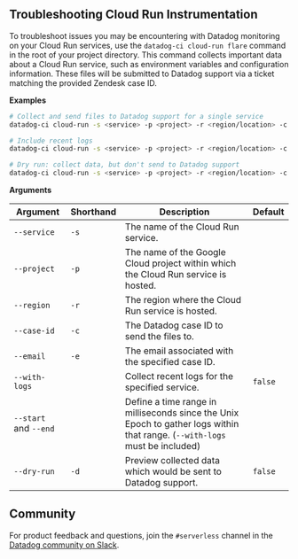 ## Troubleshooting Cloud Run Instrumentation

To troubleshoot issues you may be encountering with Datadog monitoring on your Cloud Run services, use the `datadog-ci cloud-run flare` command in the root of your project directory. This command collects important data about a Cloud Run service, such as environment variables and configuration information. These files will be submitted to Datadog support via a ticket matching the provided Zendesk case ID.

**Examples**
```bash
# Collect and send files to Datadog support for a single service
datadog-ci cloud-run -s <service> -p <project> -r <region/location> -c <case-id> -e <email-on-case-id>

# Include recent logs
datadog-ci cloud-run -s <service> -p <project> -r <region/location> -c <case-id> -e <email-on-case-id> --with-logs

# Dry run: collect data, but don't send to Datadog support
datadog-ci cloud-run -s <service> -p <project> -r <region/location> -c <case-id> -e <email-on-case-id> --with-logs --dry-run
```

**Arguments**

| Argument              | Shorthand | Description                                                                                                                 | Default |
|-----------------------|-----------|-----------------------------------------------------------------------------------------------------------------------------|---------|
| `--service`           | `-s`      | The name of the Cloud Run service.                                                                                          |         |
| `--project`           | `-p`      | The name of the Google Cloud project within which the Cloud Run service is hosted.                                          |         |
| `--region`            | `-r`      | The region where the Cloud Run service is hosted.                                                                           |         |
| `--case-id`           | `-c`      | The Datadog case ID to send the files to.                                                                                   |         |
| `--email`             | `-e`      | The email associated with the specified case ID.                                                                            |         |
| `--with-logs`         |           | Collect recent logs for the specified service.                                                                              | `false` |
| `--start` and `--end` |           | Define a time range in milliseconds since the Unix Epoch to gather logs within that range. (`--with-logs` must be included) |         |
| `--dry-run`           | `-d`      | Preview collected data which would be sent to Datadog support.                                                              | `false` |


## Community

For product feedback and questions, join the `#serverless` channel in the [Datadog community on Slack](https://chat.datadoghq.com/).

[1]: https://cloud.google.com/sdk/gcloud/reference/auth/login
[2]: https://github.com/DataDog/datadog-ci
[3]: https://docs.datadoghq.com/serverless/google_cloud_run
[4]: https://docs.datadoghq.com/account_management/api-app-keys/#api-keys
